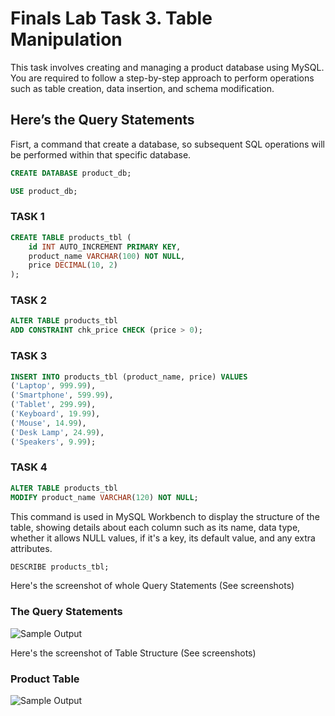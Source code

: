 # Finals Lab Task 3. Table Manipulation
This task involves creating and managing a product database using MySQL. You are required to follow a step-by-step approach to perform operations such as table creation, data insertion, and schema modification.

## Here’s the Query Statements

Fisrt, a command that create a database, so subsequent SQL operations will be performed within that specific database.
```sql
CREATE DATABASE product_db;

USE product_db;
```

### TASK 1
```sql
CREATE TABLE products_tbl (
    id INT AUTO_INCREMENT PRIMARY KEY,
    product_name VARCHAR(100) NOT NULL,
    price DECIMAL(10, 2)
);
```
### TASK 2
```sql
ALTER TABLE products_tbl
ADD CONSTRAINT chk_price CHECK (price > 0);
```

### TASK 3
```sql
INSERT INTO products_tbl (product_name, price) VALUES
('Laptop', 999.99),
('Smartphone', 599.99),
('Tablet', 299.99),
('Keyboard', 19.99),
('Mouse', 14.99),
('Desk Lamp', 24.99),
('Speakers', 9.99);
```

### TASK 4
```sql
ALTER TABLE products_tbl
MODIFY product_name VARCHAR(120) NOT NULL;
```
This command is used in MySQL Workbench to display the structure of the table, showing details about each column such as its name, data type, whether it allows NULL values, if it's a key, its default value, and any extra attributes.
```sql
DESCRIBE products_tbl;
```
Here's the screenshot of whole Query Statements (See screenshots)

 ### The Query Statements
 
![Sample Output](images/LAB3.PNG)

Here's the screenshot of Table Structure (See screenshots)

### Product Table
  
![Sample Output](images/PRODUCTS.PNG)


